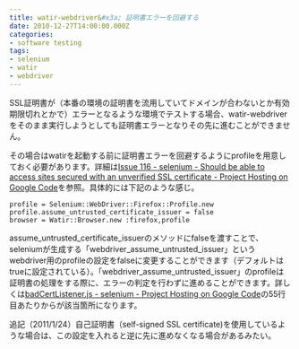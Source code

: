 ```yaml
---
title: watir-webdriver&#x3a; 証明書エラーを回避する
date: 2010-12-27T14:00:00.000Z
categories:
- software testing
tags:
- selenium
- watir
- webdriver
---
```

SSL証明書が（本番の環境の証明書を流用していてドメインが合わないとか有効期限切れとかで）エラーとなるような環境でテストする場合、watir-webdriverをそのまま実行しようとしても証明書エラーとなりその先に進むことができません。

<!-- more -->

その場合はwatirを起動する前に証明書エラーを回避するようにprofileを用意しておく必要があります。詳細は[Issue 116 - selenium - Should be able to access sites secured with an unverified SSL certificate - Project Hosting on Google Code](http://code.google.com/p/selenium/issues/detail?id=116)を参照。具体的には下記のような感じ。

```
profile = Selenium::WebDriver::Firefox::Profile.new
profile.assume_untrusted_certificate_issuer = false
browser = Watir::Browser.new :firefox,profile

```

assume\_untrusted\_certificate\_issuerのメソッドにfalseを渡すことで、seleniumが生成する「webdriver\_assume\_untrusted\_issuer」というwebdriver用のprofileの設定をfalseに変更することができます（デフォルトはtrueに設定されている）。「webdriver\_assume\_untrusted_issuer」のprofileは証明書の処理をする際に、エラーの判定を行わずに進めることができます。詳しくは[badCertListener.js - selenium - Project Hosting on Google Code](http://code.google.com/p/selenium/source/browse/trunk/firefox/src/extension/components/badCertListener.js)の55行目あたりからが該当箇所になります。

追記（2011/1/24）自己証明書（self-signed SSL certificate)を使用しているような場合は、この設定を入れると逆に先に進めなくなる場合があるみたい。
